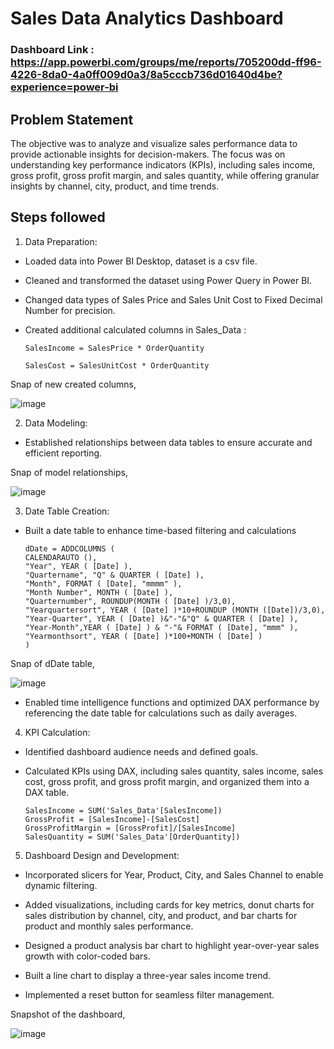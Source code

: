 
# Sales Data Analytics Dashboard

### Dashboard Link : https://app.powerbi.com/groups/me/reports/705200dd-ff96-4226-8da0-4a0ff009d0a3/8a5cccb736d01640d4be?experience=power-bi

## Problem Statement
The objective was to analyze and visualize sales performance data to provide actionable insights for decision-makers. The focus was on understanding key performance indicators (KPIs), including sales income, gross profit, gross profit margin, and sales quantity, while offering granular insights by channel, city, product, and time trends.


## Steps followed

1.	Data Preparation:
-   Loaded data into Power BI Desktop, dataset is a csv file.

-	Cleaned and transformed the dataset using Power Query in Power BI.

-	Changed data types of Sales Price and Sales Unit Cost to Fixed Decimal Number for precision.

-	Created additional calculated columns in Sales_Data :

        SalesIncome = SalesPrice * OrderQuantity

        SalesCost = SalesUnitCost * OrderQuantity

Snap of new created columns, 

![image](https://github.com/user-attachments/assets/34b114dd-8f9c-4c95-bdde-3b1ae90006ca)

2.	Data Modeling:
-	Established relationships between data tables to ensure accurate and efficient reporting.

Snap of model relationships,

![image](https://github.com/user-attachments/assets/61eaafaa-cb52-429e-8987-4ea60df7239a)


3.	Date Table Creation:
-	Built a date table to enhance time-based filtering and calculations

        dDate = ADDCOLUMNS (
        CALENDARAUTO (),
        "Year", YEAR ( [Date] ),
        "Quartername", "Q" & QUARTER ( [Date] ),
        "Month", FORMAT ( [Date], "mmmm" ),
        "Month Number", MONTH ( [Date] ),
        "Quarternumber", ROUNDUP(MONTH ( [Date] )/3,0),
        "Yearquartersort", YEAR ( [Date] )*10+ROUNDUP (MONTH ([Date])/3,0),
        "Year-Quarter", YEAR ( [Date] )&"-"&"Q" & QUARTER ( [Date] ),
        "Year-Month",YEAR ( [Date] ) & "-"& FORMAT ( [Date], "mmm" ),
        "Yearmonthsort", YEAR ( [Date] )*100+MONTH ( [Date] )
        )

Snap of dDate table, 

![image](https://github.com/user-attachments/assets/59878f80-8b6d-4e84-be63-27fcb8093107)       

-	Enabled time intelligence functions and optimized DAX performance by referencing the date table for calculations such as daily averages.

4.	KPI Calculation:
-	Identified dashboard audience needs and defined goals.

-	Calculated KPIs using DAX, including sales quantity, sales income, sales cost, gross profit, and gross profit margin, and organized them into a DAX table.
        
        SalesIncome = SUM('Sales_Data'[SalesIncome])
        GrossProfit = [SalesIncome]-[SalesCost]
        GrossProfitMargin = [GrossProfit]/[SalesIncome]
        SalesQuantity = SUM('Sales_Data'[OrderQuantity])
        

5.	Dashboard Design and Development:
-	Incorporated slicers for Year, Product, City, and Sales Channel to enable dynamic filtering.

-	Added visualizations, including cards for key metrics, donut charts for sales distribution by channel, city, and product, and bar charts for product and monthly sales performance.

-	Designed a product analysis bar chart to highlight year-over-year sales growth with color-coded bars.

-	Built a line chart to display a three-year sales income trend.

-	Implemented a reset button for seamless filter management.

Snapshot of the dashboard,

![image](https://github.com/user-attachments/assets/bee0d793-71be-4ad4-a325-59a2a4ec0ec2)
